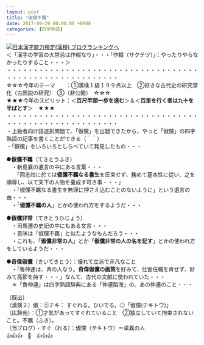 ```yaml
---
layout: post
title: "俶儻不羈"
date: 2017-09-29 00:00:00 +0900
categories: [四字熟語]
---
```


[![](/syuusyuu9701/assets/images/俶儻不羈-br_c_3028_1.gif)](http://blog.with2.net/link.php?1659096:3028 "日本漢字能力検定(漢検) ブログランキングへ")[日本漢字能力検定(漢検) ブログランキングへ](http://blog.with2.net/link.php?1659096:3028)  
＜「漢字の学習の大禁忌は作輟なり」・・・「作輟（サクテツ）」：やったりやらなかったりすること・・・＞  
・・・・・・・・・・・・・・・・・・・・・・・・・・・・・・・・・・・・・・・・・・・・・・・・・・・・・・・・・  
☆☆☆今年のテーマ　　：①漢検１級１９９点以上　②好きな古代史の研究深化（古田説の研究）　③（非公開）　☆☆☆　　  
★★★今年のスピリット：＜**百尺竿頭一歩を進む**＞＆＜**百里を行く者は九十を半ばとす**＞　★★★  
・・・・・・・・・・・・・・・・・・・・・・・・・・・・・・・・・・・・・・・・・・・・・・・・・・・・・・・・・  
・上級者向け語選択問題で、「俶儻」を出題できたから、やっと「俶儻」の四字熟語の記事を書くことができる（＾＾）  
・「俶儻」をいろいろとしらべていて発見したもの・・・  
  
●**俶儻不羈**（てきとうふき）  
　・新島襄の遺言の中にある言葉・・・  
　　「同志社に於ては**俶儻不羈なる書生**を圧束せず、務めて基本性に従い、之を順導し、以て天下の人物を養成す可き事・・・」  
　・「俶儻不羈なる書生を無理に押さえ込むことのないように」という遺言の由・・・  
　・「**俶儻不羈の人**」とかの使われ方をするようだ・・・  
  
●**俶儻非常**（てきとうひじょう）  
　・司馬遷の史記の中にもある文言・・・  
　・意味は「俶儻不羈」と似たようなもんだろう・・・  
　・これも、「**俶儻非常の人**」とか「**俶儻非常の人の名を記す**」とかの使われ方をしているようだ・・・  
  
●**奇偉俶儻**（きいてきとう）：優れて立派で非凡なこと  
　・「魯仲連は、斉の人なり。**奇偉俶儻の画策**を好みて、仕宦任職を肯ぜず、好みて高節を持す・・・」なんて、古代の文献に使われていた・・・  
　＊「魯仲連」は四字熟語辞典にある「仲連蹈海」の、あの仲連のこと・・・  
  
（既出）  
（漢検２）俶：㊁テキ： すぐれる。ひいでる。◎「俶儻(テキトウ)」  
（広辞苑）：①才気があってすぐれていること　②独立していて拘束されないこと。不羈（ふき）。  
（当ブログ）・すぐ（れる）：俶儻（テキトウ）＝卓異の人  
👍👍👍　🐔　👍👍👍